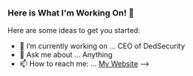 ### Here is What I'm Working On! 👋



Here are some ideas to get you started:

- 🔭 I’m currently working on ... CEO of DedSecurity
- 💬 Ask me about ... Anything
- 📫 How to reach me: ... [My Website](https://dedsecurity.com)
-->
